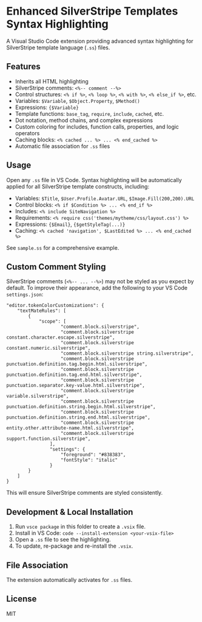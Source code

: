 # Enhanced SilverStripe Templates Syntax Highlighting

A Visual Studio Code extension providing advanced syntax highlighting for SilverStripe template language (`.ss`) files.

## Features

- Inherits all HTML highlighting
- SilverStripe comments: `<%-- comment --%>`
- Control structures: `<% if %>`, `<% loop %>`, `<% with %>`, `<% else_if %>`, etc.
- Variables: `$Variable`, `$Object.Property`, `$Method()`
- Expressions: `{$Variable}`
- Template functions: `base_tag`, `require`, `include`, `cached`, etc.
- Dot notation, method chains, and complex expressions
- Custom coloring for includes, function calls, properties, and logic operators
- Caching blocks: `<% cached ... %> ... <% end_cached %>`
- Automatic file association for `.ss` files

## Usage

Open any `.ss` file in VS Code. Syntax highlighting will be automatically applied for all SilverStripe template constructs, including:

- Variables: `$Title`, `$User.Profile.Avatar.URL`, `$Image.Fill(200,200).URL`
- Control blocks: `<% if $Condition %> ... <% end_if %>`
- Includes: `<% include SiteNavigation %>`
- Requirements: `<% require css('themes/mytheme/css/layout.css') %>`
- Expressions: `{$Email}`, `{$getStyleTag(...)}`
- Caching: `<% cached 'navigation', $LastEdited %> ... <% end_cached %>`

See `sample.ss` for a comprehensive example.

## Custom Comment Styling

SilverStripe comments (`<%-- ... --%>`) may not be styled as you expect by default. To improve their appearance, add the following to your VS Code `settings.json`:

```jsonc
"editor.tokenColorCustomizations": {
    "textMateRules": [
        {
            "scope": [
                    "comment.block.silverstripe",
                    "comment.block.silverstripe constant.character.escape.silverstripe",
                    "comment.block.silverstripe constant.numeric.silverstripe",
                    "comment.block.silverstripe string.silverstripe",
                    "comment.block.silverstripe punctuation.definition.tag.begin.html.silverstripe",
                    "comment.block.silverstripe punctuation.definition.tag.end.html.silverstripe",
                    "comment.block.silverstripe punctuation.separator.key-value.html.silverstripe",
                    "comment.block.silverstripe variable.silverstripe",
                    "comment.block.silverstripe punctuation.definition.string.begin.html.silverstripe",
                    "comment.block.silverstripe punctuation.definition.string.end.html.silverstripe",
                    "comment.block.silverstripe entity.other.attribute-name.html.silverstripe",
                    "comment.block.silverstripe support.function.silverstripe",
                ],
                "settings": {
                    "foreground": "#838383",
                    "fontStyle": "italic"
                }
        }
    ]
}
```

This will ensure SilverStripe comments are styled consistently.

## Development & Local Installation

1. Run `vsce package` in this folder to create a `.vsix` file.
2. Install in VS Code: `code --install-extension <your-vsix-file>`
3. Open a `.ss` file to see the highlighting.
4. To update, re-package and re-install the `.vsix`.

## File Association

The extension automatically activates for `.ss` files.

## License

MIT
